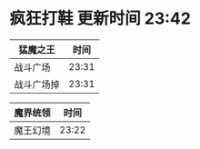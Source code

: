 # 疯狂打鞋 更新时间 23:42

| 猛魔之王   | 时间    |
|--------|-------|
| 战斗广场 | 23:31 |
| 战斗广场掉 | 23:31 |

| 魔界统领   | 时间    |
|--------|-------|
| 魔王幻境 | 23:22 |